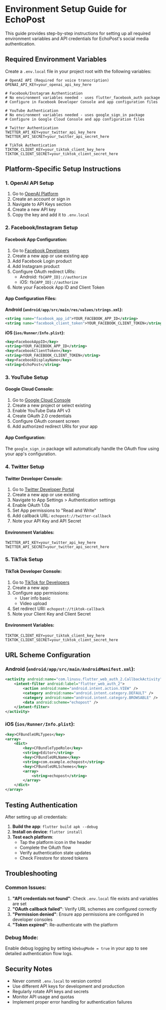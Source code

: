 # Environment Setup Guide for EchoPost

This guide provides step-by-step instructions for setting up all required environment variables and API credentials for EchoPost's social media authentication.

## Required Environment Variables

Create a `.env.local` file in your project root with the following variables:

```env
# OpenAI API (Required for voice transcription)
OPENAI_API_KEY=your_openai_api_key_here

# Facebook/Instagram Authentication
# No environment variables needed - uses flutter_facebook_auth package
# Configure in Facebook Developer Console and app configuration files

# YouTube Authentication
# No environment variables needed - uses google_sign_in package
# Configure in Google Cloud Console and app configuration files

# Twitter Authentication
TWITTER_API_KEY=your_twitter_api_key_here
TWITTER_API_SECRET=your_twitter_api_secret_here

# TikTok Authentication
TIKTOK_CLIENT_KEY=your_tiktok_client_key_here
TIKTOK_CLIENT_SECRET=your_tiktok_client_secret_here
```

## Platform-Specific Setup Instructions

### 1. OpenAI API Setup

1. Go to [OpenAI Platform](https://platform.openai.com/)
2. Create an account or sign in
3. Navigate to API Keys section
4. Create a new API key
5. Copy the key and add it to `.env.local`

### 2. Facebook/Instagram Setup

#### Facebook App Configuration:
1. Go to [Facebook Developers](https://developers.facebook.com/)
2. Create a new app or use existing app
3. Add Facebook Login product
4. Add Instagram product
5. Configure OAuth redirect URIs:
   - Android: `fb{APP_ID}://authorize`
   - iOS: `fb{APP_ID}://authorize`
6. Note your Facebook App ID and Client Token

#### App Configuration Files:

**Android (`android/app/src/main/res/values/strings.xml`):**
```xml
<string name="facebook_app_id">YOUR_FACEBOOK_APP_ID</string>
<string name="facebook_client_token">YOUR_FACEBOOK_CLIENT_TOKEN</string>
```

**iOS (`ios/Runner/Info.plist`):**
```xml
<key>FacebookAppID</key>
<string>YOUR_FACEBOOK_APP_ID</string>
<key>FacebookClientToken</key>
<string>YOUR_FACEBOOK_CLIENT_TOKEN</string>
<key>FacebookDisplayName</key>
<string>EchoPost</string>
```

### 3. YouTube Setup

#### Google Cloud Console:
1. Go to [Google Cloud Console](https://console.cloud.google.com/)
2. Create a new project or select existing
3. Enable YouTube Data API v3
4. Create OAuth 2.0 credentials
5. Configure OAuth consent screen
6. Add authorized redirect URIs for your app

#### App Configuration:
The `google_sign_in` package will automatically handle the OAuth flow using your app's configuration.

### 4. Twitter Setup

#### Twitter Developer Console:
1. Go to [Twitter Developer Portal](https://developer.twitter.com/)
2. Create a new app or use existing
3. Navigate to App Settings > Authentication settings
4. Enable OAuth 1.0a
5. Set App permissions to "Read and Write"
6. Add callback URL: `echopost://twitter-callback`
7. Note your API Key and API Secret

#### Environment Variables:
```env
TWITTER_API_KEY=your_twitter_api_key_here
TWITTER_API_SECRET=your_twitter_api_secret_here
```

### 5. TikTok Setup

#### TikTok Developer Console:
1. Go to [TikTok for Developers](https://developers.tiktok.com/)
2. Create a new app
3. Configure app permissions:
   - User info basic
   - Video upload
4. Set redirect URI: `echopost://tiktok-callback`
5. Note your Client Key and Client Secret

#### Environment Variables:
```env
TIKTOK_CLIENT_KEY=your_tiktok_client_key_here
TIKTOK_CLIENT_SECRET=your_tiktok_client_secret_here
```

## URL Scheme Configuration

### Android (`android/app/src/main/AndroidManifest.xml`):
```xml
<activity android:name="com.linusu.flutter_web_auth_2.CallbackActivity">
    <intent-filter android:label="flutter_web_auth_2">
        <action android:name="android.intent.action.VIEW" />
        <category android:name="android.intent.category.DEFAULT" />
        <category android:name="android.intent.category.BROWSABLE" />
        <data android:scheme="echopost" />
    </intent-filter>
</activity>
```

### iOS (`ios/Runner/Info.plist`):
```xml
<key>CFBundleURLTypes</key>
<array>
    <dict>
        <key>CFBundleTypeRole</key>
        <string>Editor</string>
        <key>CFBundleURLName</key>
        <string>com.example.echopost</string>
        <key>CFBundleURLSchemes</key>
        <array>
            <string>echopost</string>
        </array>
    </dict>
</array>
```

## Testing Authentication

After setting up all credentials:

1. **Build the app**: `flutter build apk --debug`
2. **Install on device**: `flutter install`
3. **Test each platform**:
   - Tap the platform icon in the header
   - Complete the OAuth flow
   - Verify authentication state updates
   - Check Firestore for stored tokens

## Troubleshooting

### Common Issues:

1. **"API credentials not found"**: Check `.env.local` file exists and variables are set
2. **"OAuth callback failed"**: Verify URL schemes are configured correctly
3. **"Permission denied"**: Ensure app permissions are configured in developer consoles
4. **"Token expired"**: Re-authenticate with the platform

### Debug Mode:
Enable debug logging by setting `kDebugMode = true` in your app to see detailed authentication flow logs.

## Security Notes

- Never commit `.env.local` to version control
- Use different API keys for development and production
- Regularly rotate API keys and secrets
- Monitor API usage and quotas
- Implement proper error handling for authentication failures 